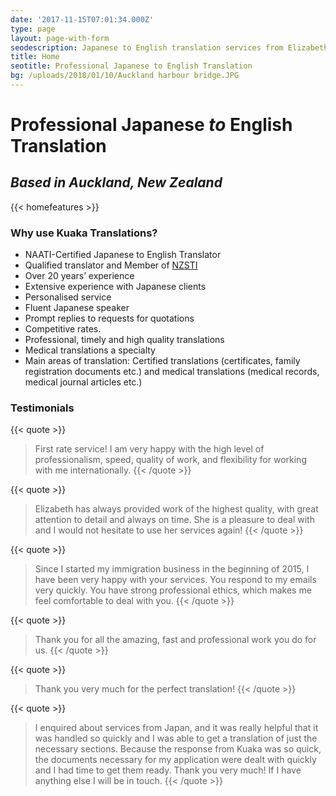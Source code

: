 ```yaml
---
date: '2017-11-15T07:01:34.000Z'
type: page
layout: page-with-form
seodescription: Japanese to English translation services from Elizabeth Sekizaki.
title: Home
seotitle: Professional Japanese to English Translation
bg: /uploads/2018/01/10/Auckland harbour bridge.JPG
---
```


# Professional Japanese *to* English Translation

## *Based in Auckland, New Zealand*

{{< homefeatures >}}

### Why use Kuaka Translations?

* NAATI-Certified Japanese to English Translator
* Qualified translator and Member of [NZSTI](https://www.nzsti.org/)
* Over 20 years’ experience
* Extensive experience with Japanese clients
* Personalised service
* Fluent Japanese speaker
* Prompt replies to requests for quotations
* Competitive rates.
* Professional, timely and high quality translations
* Medical translations a specialty
* Main areas of translation: Certified translations (certificates, family registration documents etc.) and medical translations (medical records, medical journal articles etc.)

### Testimonials

{{< quote >}}
> First rate service! I am very happy with the high level of professionalism, speed, quality of work, and flexibility for working with me internationally.
{{< /quote >}}

{{< quote >}}
> Elizabeth has always provided work of the highest quality, with great attention to detail and always on time. She is a pleasure to deal with and I would not hesitate to use her services again!
{{< /quote >}}

{{< quote >}}
> Since I started my immigration business in the beginning of 2015, I have been very happy with your services. You respond to my emails very quickly. You have strong professional ethics, which makes me feel comfortable to deal with you.
{{< /quote >}}

{{< quote >}}
> Thank you for all the amazing, fast and professional work you do for us.
{{< /quote >}}

{{< quote >}}
> Thank you very much for the perfect translation!
{{< /quote >}}

{{< quote >}}
> I enquired about services from Japan, and it was really helpful that it was handled so quickly and I was able to get a translation of just the necessary sections. Because the response from Kuaka was so quick, the documents necessary for my application were dealt with quickly and I had time to get them ready. Thank you very much! If I have anything else I will be in touch.
{{< /quote >}}
